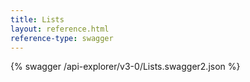 ```yaml
---
title: Lists
layout: reference.html
reference-type: swagger
---
```




{% swagger /api-explorer/v3-0/Lists.swagger2.json %}

